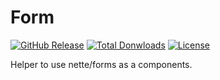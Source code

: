 Form
====

[![GitHub Release](https://img.shields.io/github/release/juniwalk/form.svg?style=flat-square)](https://github.com/juniwalk/form/releases)
[![Total Donwloads](https://img.shields.io/packagist/dt/juniwalk/form.svg?style=flat-square)](https://packagist.org/packages/juniwalk/form)
[![License](https://img.shields.io/packagist/l/juniwalk/form.svg?style=flat-square)](https://mit-license.org)

Helper to use nette/forms as a components.
